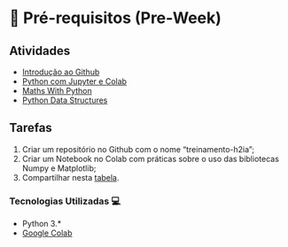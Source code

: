 # 🐍 Pré-requisitos (Pre-Week)

## Atividades

* [Introdução ao Github](https://product.hubspot.com/blog/git-and-github-tutorial-for-beginners)
* [Python com Jupyter e Colab](https://cs231n.github.io/python-numpy-tutorial/)
* [Maths With Python](https://buildmedia.readthedocs.org/media/pdf/maths-with-python/latest/maths-with-python.pdf)
* [Python Data Structures ](https://realpython.com/python-data-structures/)

## Tarefas

1. Criar um repositório no Github com o nome “treinamento-h2ia”;
2. Criar um Notebook no Colab com práticas sobre o uso das bibliotecas Numpy e Matplotlib;
3. Compartilhar nesta [tabela](https://docs.google.com/spreadsheets/d/19jrmEy5xRI8dOxOTiZQKPcov924xgntvfgqMvLBGXmo/edit#gid=0).

### Tecnologias Utilizadas 💻

* Python 3.*
* [Google Colab](https://colab.research.google.com/)
